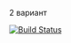 2 вариант

[![Build Status](https://travis-ci.org/MrWISKI/deposit-calc.svg?branch=master)](https://travis-ci.org/MrWISKI/deposit-calc)
